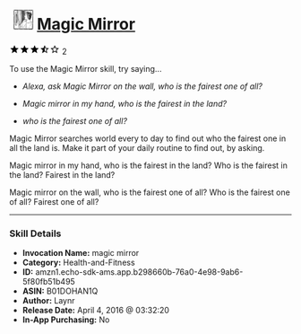 # &nbsp;<img src="skill_icon" alt="Magic Mirror icon" width="36"> [Magic Mirror](http://alexa.amazon.com/#skills/amzn1.echo-sdk-ams.app.b298660b-76a0-4e98-9ab6-5f80fb51b495)
![3.5 stars](../../images/ic_star_black_18dp_1x.png)![3.5 stars](../../images/ic_star_black_18dp_1x.png)![3.5 stars](../../images/ic_star_black_18dp_1x.png)![3.5 stars](../../images/ic_star_half_black_18dp_1x.png)![3.5 stars](../../images/ic_star_border_black_18dp_1x.png) 2

To use the Magic Mirror skill, try saying...

* *Alexa, ask Magic Mirror on the wall, who is the fairest one of all?*

* *Magic mirror in my hand, who is the fairest in the land?*

* *who is the fairest one of all?*

Magic Mirror searches world every to day to find out who the fairest one in all the land is. Make it part of your daily routine to find out, by asking.

Magic mirror in my hand, who is the fairest in the land?
Who is the fairest in the land?
Fairest in the land?

Magic mirror on the wall, who is the fairest one of all?
Who is the fairest one of all?
Fairest one of all?

***

### Skill Details

* **Invocation Name:** magic mirror
* **Category:** Health-and-Fitness
* **ID:** amzn1.echo-sdk-ams.app.b298660b-76a0-4e98-9ab6-5f80fb51b495
* **ASIN:** B01DOHAN1Q
* **Author:** Laynr
* **Release Date:** April 4, 2016 @ 03:32:20
* **In-App Purchasing:** No
